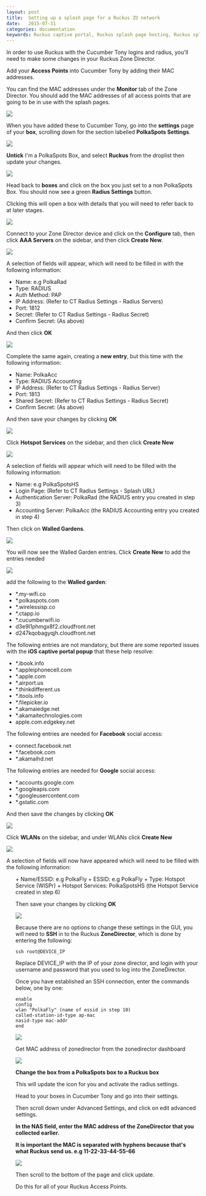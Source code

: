 ```yaml
---
layout: post
title:  Setting up a splash page for a Ruckus ZD network
date:   2015-07-31
categories: documentation
keywords: Ruckus captive portal, Ruckus splash page hosting, Ruckus splash page not working, Ruckus splash page template, Ruckus splash page free, Ruckus splash page html
---
```


In order to use Ruckus with the Cucumber Tony logins and radius, you'll need to make some changes in your Ruckus Zone Director.

Add your <b>Access Points</b> into Cucumber Tony by adding their MAC addresses.

You can find the MAC addresses under the <b>Monitor</b> tab of the </b>Zone Director</b>. You should add the MAC addresses of all access points that are going to be in use with the splash pages.

<div class="text-center">
<img src="/images/community/tutorials/ruckus-zd-guide/ap-screen.png">
</div>

When you have added these to Cucumber Tony, go into the <b>settings</b> page of your <b>box</b>, scrolling down for the section labelled <b>PolkaSpots Settings</b>.

<div class="text-center">
<img src="/images/community/tutorials/ruckus-zd-guide/not-ps-box.png">
</div>

<b>Untick</b> I'm a PolkaSpots Box, and select <b>Ruckus</b> from the droplist then update your changes.

<div class="text-center">
<img src="/images/community/tutorials/ruckus-zd-guide/ruckus-box.png">
</div>

Head back to <b>boxes</b> and click on the box you just set to a non PolkaSpots Box. You should now see a green <b>Radius Settings</b> button.

Clicking this will open a box with details that you will need to refer back to at later stages.

<div class="text-center">
<img src="/images/community/tutorials/ruckus-zd-guide/radius-info.png">
</div>

Connect to your Zone Director device and click on the <b>Configure</b> tab, then click <b>AAA Servers</b> on the sidebar, and then click <b>Create New</b>.

<div class="text-center">
<img src="/images/community/tutorials/ruckus-zd-guide/aaa-servers.png">
</div>

A selection of fields will appear, which will need to be filled in with the following information:
<ul>
<li>Name: e.g PolkaRad</li>
<li>Type: RADIUS</li>
<li>Auth Method: PAP</li>
<li>IP Address: (Refer to CT Radius Settings - Radius Servers)</li>
<li>Port: 1812</li>
<li>Secret: (Refer to CT Radius Settings - Radius Secret)</li>
<li>Confirm Secret: (As above)</li>
</ul>

And then click <b>OK</b>

<div class="text-center">
<img src="/images/community/tutorials/ruckus-zd-guide/radius-servers.png">
</div>

Complete the same again, creating a <b>new entry</b>, but this time with the following information:

<ul>
<li>Name: PolkaAcc</li>
<li>Type: RADIUS Accounting</li>
<li>IP Address: (Refer to CT Radius Settings - Radius Server)</li>
<li>Port: 1813</li>
<li>Shared Secret: (Refer to CT Radius Settings - Radius Secret)</li>
<li>Confirm Secret: (As above)</li>
</ul>

And then save your changes by clicking <b>OK</b>

<div class="text-center">
<img src="/images/community/tutorials/ruckus-zd-guide/save-server.png">
</div>

Click <b>Hotspot Services</b> on the sidebar, and then click <b>Create New</b>

<div class="text-center">
<img src="/images/community/tutorials/ruckus-zd-guide/new-hotspot.png">
</div>

A selection of fields will appear which will need to be filled with the following information:

<ul>
<li>Name: e.g PolkaSpotsHS</li>
<li>Login Page: (Refer to CT Radius Settings - Splash URL)</li>
<li>Authentication Server: PolkaRad (the RADIUS entry you created in step 3)</li>
<li>Accounting Server: PolkaAcc (the RADIUS Accounting entry you created in step 4)</li>
</ul>

Then click on <b>Walled Gardens</b>.

<div class="text-center">
<img src="/images/community/tutorials/ruckus-zd-guide/walled-gardens.png">
</div>

You will now see the Walled Garden entries. Click <b>Create New</b> to add the entries needed

<div class="text-center">
<img src="/images/community/tutorials/ruckus-zd-guide/new-wg.png">
</div>

add the following to the <b>Walled garden</b>:

+ &#42;.my-wifi.co
+ &#42;.polkaspots.com
+ &#42;.wirelessisp.co
+ &#42;.ctapp.io
+ &#42;.cucumberwifi.io
+ d3e9l1phmgx8f2.cloudfront.net
+ d247kqobagyqjh.cloudfront.net

The following entries are not mandatory, but there are some reported issues with the <b>iOS captive portal popup</b> that these help resolve:

+ &#42;.ibook.info
+ &#42;.appleiphonecell.com
+ &#42;.apple.com
+ &#42;.airport.us
+ &#42;.thinkdifferent.us
+ &#42;.itools.info
+ &#42;.filepicker.io
+ &#42;.akamaiedge.net
+ &#42;.akamaitechnologies.com
+ apple.com.edgekey.net

The following entries are needed for <b>Facebook</b> social access:

+ connect.facebook.net
+ &#42;.facebook.com
+ &#42;.akamaihd.net

The following entries are needed for <b>Google</b> social access:

+ &#42;.accounts.google.com
+ &#42;.googleapis.com
+ &#42;.googleusercontent.com
+ &#42;.gstatic.com

And then save the changes by clicking <b>OK</b>

<div class="text-center">
<img src="/images/community/tutorials/ruckus-zd-guide/save-wg.png">
</div>

Click <b>WLANs</b> on the sidebar, and under WLANs click <b>Create New</b>

<div class="text-center">
<img src="/images/community/tutorials/ruckus-zd-guide/new-wlan.png">
</div>

A selection of fields will now have appeared which will need to be filled with the following information:

<ul>
+ Name/ESSID: e.g PolkaFly
+ ESSID: e.g PolkaFly
+ Type: Hotspot Service (WISPr)
+ Hotspot Services: PolkaSpotsHS (the Hotspot Service created in step 6)

Then save your changes by clicking <b>OK</b>

<div class="text-center">
<img src="/images/community/tutorials/ruckus-zd-guide/save-wlan.png">
</div>

Because there are no options to change these settings in the GUI, you will need to <b>SSH</b> in to the Ruckus <b>ZoneDirector</b>, which is done by entering the following:

```
ssh root@DEVICE_IP
```

Replace DEVICE_IP with the IP of your zone director, and login with your username and password that you used to log into the ZoneDirector.

Once you have established an SSH connection, enter the commands below, one by one:

```
enable
config
wlan "PolkaFly" (name of essid in step 10)
called-station-id-type ap-mac
nasid-type mac-addr
end
```

<div class="text-center">
<img src="/images/community/tutorials/ruckus-zd-guide/ssh-console.png">
</div>

Get MAC address of zonedirector from the zonedirector dashboard

<div class="text-center">
<img src="/images/community/tutorials/ruckus-zd-guide/zone-mac.png">
</div>

<b>Change the box from a PolkaSpots box to a Ruckus box</b>

This will update the icon for you and activate the radius settings.

Head to your boxes in Cucumber Tony and go into their settings.

Then scroll down under Advanced Settings, and click on edit advanced settings.

<b>In the NAS field, enter the MAC address of the ZoneDirector that you collected earlier.

It is important the MAC is separated with hyphens because that's what Ruckus send us.
e.g 11-22-33-44-55-66</b>

<div class="text-center">
<img src="/images/community/tutorials/ruckus-zd-guide/nas-id.png">
</div>

Then scroll to the bottom of the page and click update.

Do this for all of your Ruckus Access Points.

<br>



